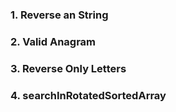 ### 1. Reverse an String

### 2. Valid Anagram

### 3. Reverse Only Letters

### 4. searchInRotatedSortedArray